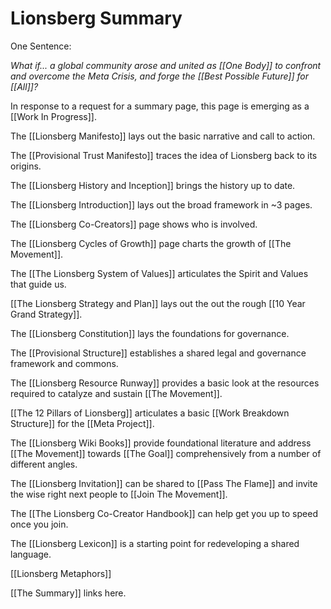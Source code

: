 # Lionsberg Summary 

One Sentence: 

*What if... a global community arose and united as [[One Body]] to confront and overcome the Meta Crisis, and forge the [[Best Possible Future]] for [[All]]?*  

In response to a request for a summary page, this page is emerging as a [[Work In Progress]].  

The [[Lionsberg Manifesto]] lays out the basic narrative and call to action. 

The [[Provisional Trust Manifesto]] traces the idea of Lionsberg back to its origins. 

The [[Lionsberg History and Inception]] brings the history up to date. 

The [[Lionsberg Introduction]] lays out the broad framework in ~3 pages. 

The [[Lionsberg Co-Creators]] page shows who is involved. 

The [[Lionsberg Cycles of Growth]] page charts the growth of [[The Movement]].  

The [[The Lionsberg System of Values]] articulates the Spirit and Values that guide us.  

[[The Lionsberg Strategy and Plan]] lays out the out the rough [[10 Year Grand Strategy]].   

The [[Lionsberg Constitution]] lays the foundations for governance.   

The [[Provisional Structure]] establishes a shared legal and governance framework and commons.  

The [[Lionsberg Resource Runway]] provides a basic look at the resources required to catalyze and sustain [[The Movement]].  

[[The 12 Pillars of Lionsberg]] articulates a basic [[Work Breakdown Structure]] for the [[Meta Project]].  

The [[Lionsberg Wiki Books]] provide foundational literature and address [[The Movement]] towards [[The Goal]] comprehensively from a number of different angles. 

The [[Lionsberg Invitation]] can be shared to [[Pass The Flame]] and invite the wise right next people to [[Join The Movement]]. 

The [[The Lionsberg Co-Creator Handbook]] can help get you up to speed once you join. 

The [[Lionsberg Lexicon]] is a starting point for redeveloping a shared language.  

[[Lionsberg Metaphors]] 

[[The Summary]] links here. 
